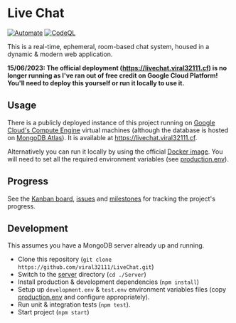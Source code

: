 # Live Chat

[![Automate](https://github.com/viral32111/LiveChat/actions/workflows/automate.yml/badge.svg?branch=main)](https://github.com/viral32111/LiveChat/actions/workflows/automate.yml)
[![CodeQL](https://github.com/viral32111/LiveChat/actions/workflows/codeql.yml/badge.svg)](https://github.com/viral32111/LiveChat/actions/workflows/codeql.yml)

This is a real-time, ephemeral, room-based chat system, housed in a dynamic & modern web application.  

**15/06/2023: The official deployment (https://livechat.viral32111.cf) is no longer running as I've ran out of free credit on Google Cloud Platform! You'll need to deploy this yourself or run it locally to use it.**

## Usage

There is a publicly deployed instance of this project running on [Google Cloud's Compute Engine](https://cloud.google.com/compute) virtual machines (although the database is hosted on [MongoDB Atlas](https://www.mongodb.com/atlas/database)). It is available at https://livechat.viral32111.cf.

Alternatively you can run it locally by using the official [Docker image](https://github.com/users/viral32111/packages/container/package/livechat). You will need to set all the required environment variables (see [production.env](Server/production.env)).

## Progress

See the [Kanban board](https://github.com/users/viral32111/projects/9), [issues](https://github.com/viral32111/LiveChat/issues?q=is%3Aissue) and [milestones](https://github.com/viral32111/LiveChat/milestones) for tracking the project's progress.

## Development

This assumes you have a MongoDB server already up and running.

* Clone this repository (`git clone https://github.com/viral32111/LiveChat.git`)
* Switch to the [server](Server/) directory (`cd ./Server`)
* Install production & development dependencies (`npm install`)
* Setup up `development.env` & `test.env` environment variables files (copy [production.env](Server/production.env) and configure appropriately).
* Run unit & integration tests (`npm test`).
* Start project (`npm start`)
